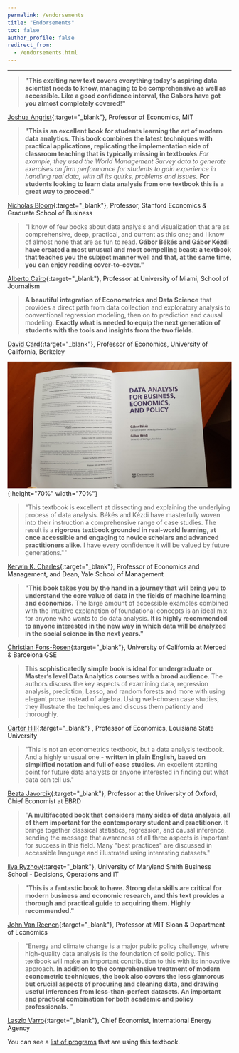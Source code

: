 ```yaml
---
permalink: /endorsements
title: "Endorsements"
toc: false
author_profile: false
redirect_from:
  - /endorsements.html
---
```

___



>**"This exciting new text covers everything today's aspiring data scientist needs to know, managing to be comprehensive as well as accessible. Like a good confidence interval, the Gabors have got you almost completely covered!"**

[Joshua Angrist](https://economics.mit.edu/faculty/angrist){:target="_blank"}, Professor of Economics, MIT


>**"This is an excellent book for students learning the art of modern data analytics. This book combines the latest techniques with practical applications, replicating the implementation side of classroom teaching that is typically missing in textbooks.**_For example, they used the World Management Survey data to generate exercises on firm performance for students to gain experience in handling real data, with all its quirks, problems and issues._ **For students looking to learn data analysis from one textbook this is a great way to proceed."**

[Nicholas Bloom](https://nbloom.people.stanford.edu){:target="_blank"}, Professor, Stanford Economics & Graduate School of Business


>"I know of few books about data analysis and visualization that are as comprehensive, deep, practical, and current as this one; and I know of almost none that are as fun to read. **Gábor Békés and Gábor Kézdi have created a most unusual and most compelling beast: a textbook that teaches you the subject manner well and that, at the same time, you can enjoy reading cover-to-cover."**   

[Alberto Cairo](http://albertocairo.com){:target="_blank"}, Professor at University of Miami, School of Journalism




>**A beautiful integration of Econometrics and Data Science** that provides a direct path from data collection and exploratory analysis to conventional regression modeling, then on to prediction and causal modeling. **Exactly what is needed to equip the next generation of students with the tools and insights from the two fields.**  

[David Card](https://davidcard.berkeley.edu/){:target="_blank"}, Professor of Economics, University of California, Berkeley


![Inside of the book](/images/book-front.jpg){:height="70%" width="70%"}


>"This textbook is excellent at dissecting and explaining the underlying process of data analysis. Békés and Kézdi have masterfully woven into their instruction a comprehensive range of case studies. The result is a **rigorous textbook grounded in real-world learning, at once accessible and engaging to novice scholars and advanced practitioners alike**. I have every confidence it will be valued by future generations.""

[Kerwin K. Charles](https://som.yale.edu/faculty/kerwin-k-charles){:target="_blank"}, Professor of Economics and Management, and Dean, Yale School of Management



>**"This book takes you by the hand in a journey that will bring you to understand the core value of data in the fields of machine learning and economics.** The large amount of accessible examples combined with the intuitive explanation of foundational concepts is an ideal mix for anyone who wants to do data analysis. **It is highly recommended to anyone interested in the new way in which data will be analyzed in the social science in the next years."**   

[Christian Fons-Rosen](https://sites.google.com/site/cfonsrosen/){:target="_blank"}, University of California at Merced & Barcelona GSE



>This **sophisticatedly simple book is ideal for undergraduate or Master’s level Data Analytics courses with a broad audience**. The authors discuss the key aspects of examining data, regression analysis, prediction, Lasso, and random forests and more with using elegant prose instead of algebra. Using well-chosen case studies, they illustrate the techniques and discuss them patiently and thoroughly.  

[Carter Hill](http://www.rcarterhill.com/){:target="_blank"} , Professor of Economics, Louisiana State University




>"This is not an econometrics textbook, but a data analysis textbook.  And a highly unusual one - **written in plain English, based on simplified notation and full of case studies**. An excellent starting point for future data analysts or anyone interested in finding out what data can tell us."  

[Beata Javorcik](https://www.economics.ox.ac.uk/faculty/beata-javorcik){:target="_blank"},  Professor at the University of Oxford, Chief Economist at EBRD




>"**A multifaceted book that considers many sides of data analysis, all of them important for the contemporary student and practitioner.** It brings together classical statistics, regression, and causal inference, sending the message that awareness of all three aspects is important for success in this field. Many "best practices" are discussed in accessible language and illustrated using interesting datasets."   

[llya Ryzhov](https://scholar.rhsmith.umd.edu/iryzhov/home?destination=home){:target="_blank"}, University of Maryland Smith Business School - Decisions, Operations and IT



>**"This is a fantastic book to have. Strong data skills are critical for modern business and economic research, and this text provides a thorough and practical guide to acquiring them. Highly recommended."**  

[John Van Reenen](https://mitmgmtfaculty.mit.edu/jvanreenen/){:target="_blank"}, Professor at MIT Sloan & Department of Economics





>"Energy and climate change is a major public policy challenge, where high-quality data analysis is the foundation of solid policy. This textbook will make an important contribution to this with its innovative approach. **In addition to the comprehensive treatment of modern econometric techniques, the book also covers the less glamorous but crucial aspects of procuring and cleaning data, and drawing useful inferences from less-than-perfect datasets.  An important and practical combination for both academic and policy professionals.** "

[Laszlo Varro](https://www.iea.org/authors/laszlo-varro){:target="_blank"}, Chief Economist, International Energy Agency




You can see a [list of programs](/courses-using/) that are using this textbook.
